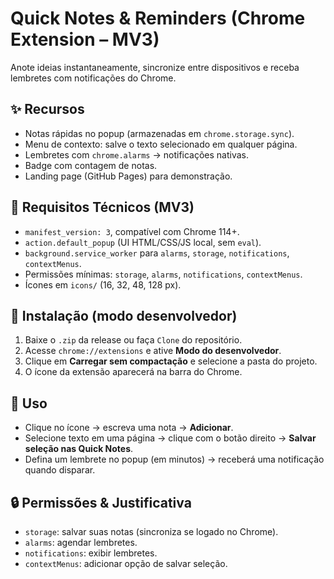 # Quick Notes & Reminders (Chrome Extension – MV3)

Anote ideias instantaneamente, sincronize entre dispositivos e receba lembretes com notificações do Chrome.

## ✨ Recursos
- Notas rápidas no popup (armazenadas em `chrome.storage.sync`).
- Menu de contexto: salve o texto selecionado em qualquer página.
- Lembretes com `chrome.alarms` → notificações nativas.
- Badge com contagem de notas.
- Landing page (GitHub Pages) para demonstração.

## 🧩 Requisitos Técnicos (MV3)
- `manifest_version: 3`, compatível com Chrome 114+.
- `action.default_popup` (UI HTML/CSS/JS local, sem `eval`).
- `background.service_worker` para `alarms`, `storage`, `notifications`, `contextMenus`.
- Permissões mínimas: `storage`, `alarms`, `notifications`, `contextMenus`.
- Ícones em `icons/` (16, 32, 48, 128 px).

## 🚀 Instalação (modo desenvolvedor)
1. Baixe o `.zip` da release ou faça `Clone` do repositório.
2. Acesse `chrome://extensions` e ative **Modo do desenvolvedor**.
3. Clique em **Carregar sem compactação** e selecione a pasta do projeto.
4. O ícone da extensão aparecerá na barra do Chrome.

## 📝 Uso
- Clique no ícone → escreva uma nota → **Adicionar**.
- Selecione texto em uma página → clique com o botão direito → **Salvar seleção nas Quick Notes**.
- Defina um lembrete no popup (em minutos) → receberá uma notificação quando disparar.

## 🔒 Permissões & Justificativa
- `storage`: salvar suas notas (sincroniza se logado no Chrome).
- `alarms`: agendar lembretes.
- `notifications`: exibir lembretes.
- `contextMenus`: adicionar opção de salvar seleção.
